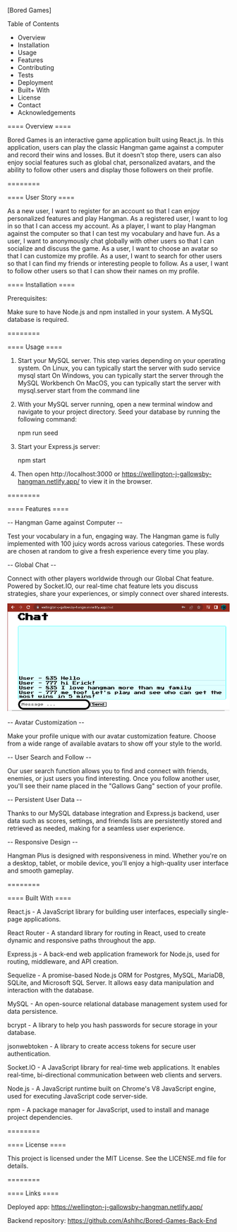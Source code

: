 [Bored Games]

Table of Contents
 + Overview
 + Installation
 + Usage
 + Features
 + Contributing
 + Tests
 + Deployment
 + Built+ With
 + License
 + Contact
 + Acknowledgements


==== Overview ====

Bored Games is an interactive game application built using React.js. In this application, users can play the classic Hangman game against a computer and record their wins and losses. But it doesn't stop there, users can also enjoy social features such as global chat, personalized avatars, and the ability to follow other users and display those followers on their profile.

========



==== User Story ====

As a new user, I want to register for an account so that I can enjoy personalized features and play Hangman.
As a registered user, I want to log in so that I can access my account.
As a player, I want to play Hangman against the computer so that I can test my vocabulary and have fun.
As a user, I want to anonymously chat globally with other users so that I can socialize and discuss the game.
As a user, I want to choose an avatar so that I can customize my profile.
As a user, I want to search for other users so that I can find my friends or interesting people to follow.
As a user, I want to follow other users so that I can show their names on my profile.




==== Installation ====

Prerequisites:

Make sure to have Node.js and npm installed in your system.
A MySQL database is required.

========



==== Usage ====

1. Start your MySQL server. This step varies depending on your operating system.
    On Linux, you can typically start the server with sudo service mysql start
    On Windows, you can typically start the server through the MySQL Workbench
    On MacOS, you can typically start the server with mysql.server start from the command line

2. With your MySQL server running, open a new terminal window and navigate to your project directory. Seed your database by running the        following command:

    npm run seed

3. Start your Express.js server:

    npm start

4. Then open http://localhost:3000 or https://wellington-j-gallowsby-hangman.netlify.app/ to view it in the browser.

========



==== Features ====

-- Hangman Game against Computer --

Test your vocabulary in a fun, engaging way. The Hangman game is fully implemented with 100 juicy words across various categories. These words are chosen at random to give a fresh experience every time you play.


-- Global Chat --

Connect with other players worldwide through our Global Chat feature. Powered by Socket.IO, our real-time chat feature lets you discuss strategies, share your experiences, or simply connect over shared interests.

![Global chat](/src/assets/ChatScreenshot.png)

-- Avatar Customization --

Make your profile unique with our avatar customization feature. Choose from a wide range of available avatars to show off your style to the world.


-- User Search and Follow --

Our user search function allows you to find and connect with friends, enemies, or just users you find interesting. Once you follow another user, you'll see their name placed in the "Gallows Gang" section of your profile.


-- Persistent User Data --

Thanks to our MySQL database integration and Express.js backend, user data such as scores, settings, and friends lists are persistently stored and retrieved as needed, making for a seamless user experience.


-- Responsive Design --

Hangman Plus is designed with responsiveness in mind. Whether you're on a desktop, tablet, or mobile device, you'll enjoy a high-quality user interface and smooth gameplay.

========



==== Built With ====

React.js - A JavaScript library for building user interfaces, especially single-page applications.

React Router - A standard library for routing in React, used to create dynamic and responsive paths throughout the app.

Express.js - A back-end web application framework for Node.js, used for routing, middleware, and API creation.

Sequelize - A promise-based Node.js ORM for Postgres, MySQL, MariaDB, SQLite, and Microsoft SQL Server. It allows easy data manipulation and interaction with the database.

MySQL - An open-source relational database management system used for data persistence.

bcrypt - A library to help you hash passwords for secure storage in your database.

jsonwebtoken - A library to create access tokens for secure user authentication.

Socket.IO - A JavaScript library for real-time web applications. It enables real-time, bi-directional communication between web clients and servers.

Node.js - A JavaScript runtime built on Chrome's V8 JavaScript engine, used for executing JavaScript code server-side.

npm - A package manager for JavaScript, used to install and manage project dependencies.

========



==== License ====

This project is licensed under the MIT License. See the LICENSE.md file for details.

========



==== Links ====

Deployed app:
https://wellington-j-gallowsby-hangman.netlify.app/

Backend repository:
https://github.com/Ashlhc/Bored-Games-Back-End
